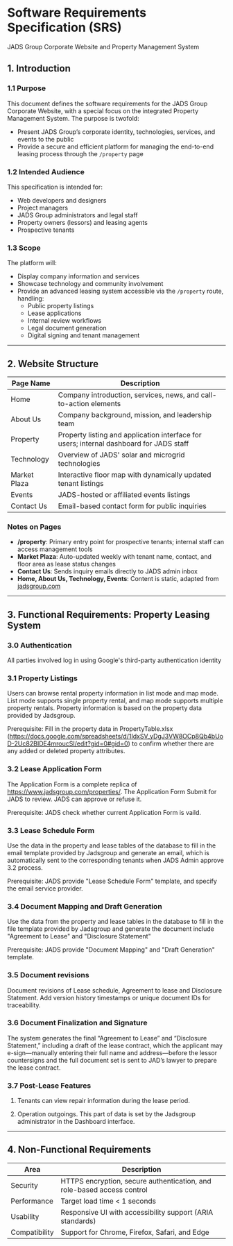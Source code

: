 # Software Requirements Specification (SRS)  

JADS Group Corporate Website and Property Management System  

## 1. Introduction

### 1.1 Purpose
This document defines the software requirements for the JADS Group Corporate Website, with a special focus on the integrated Property Management System. The purpose is twofold:

- Present JADS Group’s corporate identity, technologies, services, and events to the public
- Provide a secure and efficient platform for managing the end-to-end leasing process through the `/property` page

### 1.2 Intended Audience
This specification is intended for:
- Web developers and designers
- Project managers
- JADS Group administrators and legal staff
- Property owners (lessors) and leasing agents
- Prospective tenants

### 1.3 Scope
The platform will:
- Display company information and services
- Showcase technology and community involvement
- Provide an advanced leasing system accessible via the `/property` route, handling:
  - Public property listings
  - Lease applications
  - Internal review workflows
  - Legal document generation
  - Digital signing and tenant management

---

## 2. Website Structure

| Page Name     | Description                                                                 |
|---------------|-----------------------------------------------------------------------------|
| Home          | Company introduction, services, news, and call-to-action elements           |
| About Us      | Company background, mission, and leadership team                           |
| Property      | Property listing and application interface for users; internal dashboard for JADS staff |
| Technology    | Overview of JADS' solar and microgrid technologies                          |
| Market Plaza  | Interactive floor map with dynamically updated tenant listings             |
| Events        | JADS-hosted or affiliated events listings                                   |
| Contact Us    | Email-based contact form for public inquiries                               |

### Notes on Pages
- **/property**: Primary entry point for prospective tenants; internal staff can access management tools
- **Market Plaza**: Auto-updated weekly with tenant name, contact, and floor area as lease status changes
- **Contact Us**: Sends inquiry emails directly to JADS admin inbox
- **Home, About Us, Technology, Events**: Content is static, adapted from [jadsgroup.com](https://jadsgroup.com)

---

## 3. Functional Requirements: Property Leasing System

### 3.0 Authentication

All parties involved log in using Google's third-party authentication identity

### 3.1 Property Listings

Users can browse rental property information in list mode and map mode. List mode supports single property rental, and map mode supports multiple property rentals. Property information is based on the property data provided by Jadsgroup.

Prerequisite: Fill in the property data in PropertyTable.xlsx (https://docs.google.com/spreadsheets/d/1IdxSV_yDgJ3VW8OCp8Qb4bUoD-2Uc82BIDE4mroucSI/edit?gid=0#gid=0) to confirm whether there are any added or deleted property attributes.

### 3.2 Lease Application Form

The Application Form is a complete replica of https://www.jadsgroup.com/properties/. The Application Form Submit for JADS to review. JADS can approve or refuse it.

Prerequisite: JADS check whether current Application Form is vaild.

### 3.3 Lease Schedule Form

Use the data in the property and lease tables of the database to fill in the email template provided by Jadsgroup and generate an email, which is automatically sent to the corresponding tenants when JADS Admin approve 3.2 process.

Prerequisite: JADS provide "Lease Schedule Form" template, and specify the email service provider.

### 3.4 Document Mapping and Draft Generation

Use the data from the property and lease tables in the database to fill in the file template provided by Jadsgroup and generate the document include "Agreement to Lease" and "Disclosure Statement"

Prerequisite: JADS provide "Document Mapping" and "Draft Generation" template.

### 3.5 Document revisions

Document revisions of Lease schedule, Agreement to lease and Disclosure Statement. Add version history timestamps or unique document IDs for traceability.

### 3.6 Document Finalization and Signature

The system generates the final “Agreement to Lease” and “Disclosure Statement,” including a draft of the lease contract, which the applicant may e-sign—manually entering their full name and address—before the lessor countersigns and the full document set is sent to JAD’s lawyer to prepare the lease contract.

### 3.7 Post-Lease Features

1. Tenants can view repair information during the lease period.

2. Operation outgoings. This part of data is set by the Jadsgroup administrator in the Dashboard interface.

---

## 4. Non-Functional Requirements

| Area             | Description                                                                 |
|------------------|-----------------------------------------------------------------------------|
| Security         | HTTPS encryption, secure authentication, and role-based access control     |
| Performance      | Target load time < 1 seconds     |
| Usability        | Responsive UI with accessibility support (ARIA standards)                 |
| Compatibility    | Support for Chrome, Firefox, Safari, and Edge                             |
